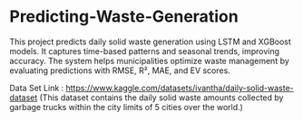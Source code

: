 # Predicting-Waste-Generation
This project predicts daily solid waste generation using LSTM and XGBoost models. It captures time-based patterns and seasonal trends, improving accuracy. The system helps municipalities optimize waste management by evaluating predictions with RMSE, R², MAE, and EV scores.

Data Set Link : https://www.kaggle.com/datasets/ivantha/daily-solid-waste-dataset (This dataset contains the daily solid waste amounts collected by garbage trucks within the city limits of 5 cities over the world.)
